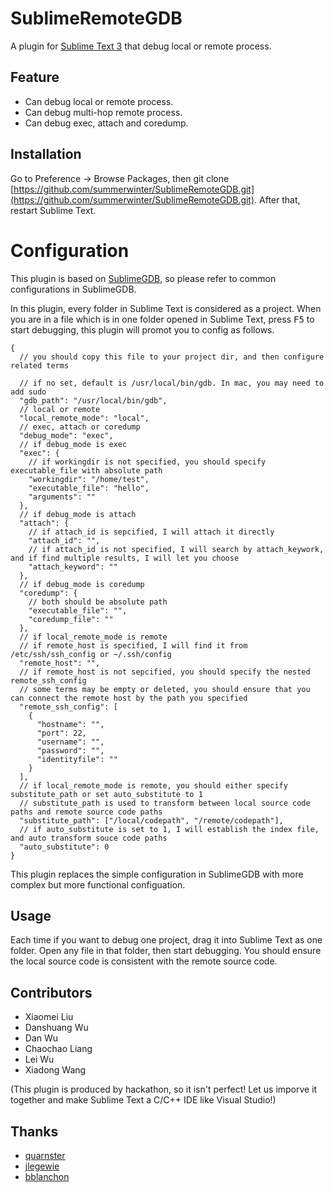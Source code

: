 SublimeRemoteGDB
======================

A plugin for [Sublime Text 3](http://www.sublimetext.com/) that debug local or remote process.

## Feature

* Can debug local or remote process.
* Can debug multi-hop remote process.
* Can debug exec, attach and coredump.

## Installation

Go to Preference -> Browse Packages, then git clone [https://github.com/summerwinter/SublimeRemoteGDB.git](https://github.com/summerwinter/SublimeRemoteGDB.git).
After that, restart Sublime Text.

# Configuration

This plugin is based on [SublimeGDB](https://github.com/quarnster/SublimeGDB), so please refer to common configurations in SublimeGDB.

In this plugin, every folder in Sublime Text is considered as a project. When you are in a file which is in one folder opened in Sublime Text, press <kbd>F5</kbd> to start debugging, this plugin will promot you to config as follows.

```
{
  // you should copy this file to your project dir, and then configure related terms

  // if no set, default is /usr/local/bin/gdb. In mac, you may need to add sudo
  "gdb_path": "/usr/local/bin/gdb",
  // local or remote
  "local_remote_mode": "local",
  // exec, attach or coredump
  "debug_mode": "exec",
  // if debug_mode is exec
  "exec": {
    // if workingdir is not specified, you should specify executable_file with absolute path
    "workingdir": "/home/test",
    "executable_file": "hello",
    "arguments": ""
  },
  // if debug_mode is attach
  "attach": {
    // if attach_id is sepcified, I will attach it directly
    "attach_id": "",
    // if attach_id is not specified, I will search by attach_keywork, and if find multiple results, I will let you choose
    "attach_keyword": ""
  },
  // if debug_mode is coredump
  "coredump": {
    // both should be absolute path
    "executable_file": "",
    "coredump_file": ""
  },
  // if local_remote_mode is remote
  // if remote_host is specified, I will find it from /etc/ssh/ssh_config or ~/.ssh/config
  "remote_host": "",
  // if remote_host is not sepcified, you should specify the nested remote_ssh_config
  // some terms may be empty or deleted, you should ensure that you can connect the remote host by the path you specified
  "remote_ssh_config": [
    {
      "hostname": "",
      "port": 22,
      "username": "",
      "password": "",
      "identityfile": ""
    }
  ],
  // if local_remote_mode is remote, you should either specify substitute_path or set auto_substitute to 1
  // substitute_path is used to transform between local source code paths and remote source code paths
  "substitute_path": ["/local/codepath", "/remote/codepath"],
  // if auto_substitute is set to 1, I will establish the index file, and auto transform souce code paths
  "auto_substitute": 0
}

```

This plugin replaces the simple configuration in SublimeGDB with more complex but more functional configuation.

## Usage

Each time if you want to debug one project, drag it into Sublime Text as one folder. Open any file in that folder, then start debugging. You should ensure the local source code is consistent with the remote source code.

## Contributors

* Xiaomei Liu
* Danshuang Wu
* Dan Wu
* Chaochao Liang
* Lei Wu
* Xiadong Wang

(This plugin is produced by hackathon, so it isn't perfect! Let us imporve it together and make Sublime Text a C/C++ IDE like Visual Studio!)

## Thanks

* [quarnster](https://github.com/quarnster/SublimeGDB)
* [jlegewie](https://github.com/jlegewie/sublime-paramiko)
* [bblanchon](https://github.com/bblanchon/SublimeText-HighlightBuildErrors)
